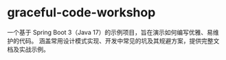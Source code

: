 # graceful-code-workshop
一个基于 Spring Boot 3（Java 17）的示例项目，旨在演示如何编写优雅、易维护的代码。  涵盖常用设计模式实现、开发中常见的坑及其规避方案，提供完整文档及实战示例。
